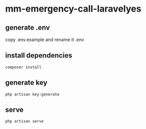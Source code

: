 # mm-emergency-call-laravelyes

## generate .env
copy .env.example and rename it .env

## install dependencies
```
composer install
```

## generate key
```
php artisan key:generate
```

## serve
```
php artisan serve
```
